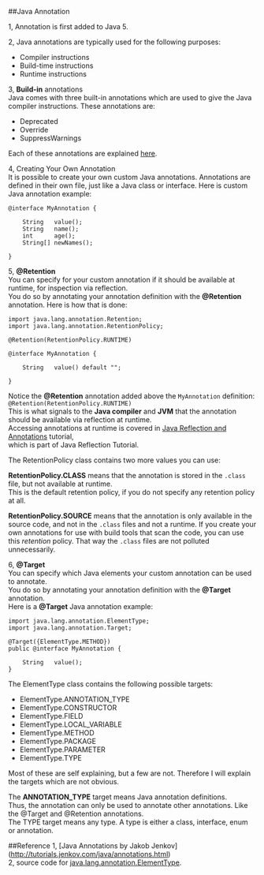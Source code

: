##Java Annotation

1, Annotation is first added to Java 5.  

2, Java annotations are typically used for the following purposes:  
* Compiler instructions  
* Build-time instructions  
* Runtime instructions    
    
3, **Build-in** annotations  
  Java comes with three built-in annotations which are used to give the Java compiler instructions. These annotations are:  
  * Deprecated  
  * Override  
  * SuppressWarnings  
  
Each of these annotations are explained [here](http://tutorials.jenkov.com/java/annotations.html).  

4, Creating Your Own Annotation  
It is possible to create your own custom Java annotations.
Annotations are defined in their own file, just like a Java class or interface.
Here is custom Java annotation example:
```
@interface MyAnnotation {

    String   value();
    String   name();
    int      age();
    String[] newNames();

}
```
  
5, **@Retention**  
You can specify for your custom annotation if it should be available at runtime, for inspection via reflection.   
You do so by annotating your annotation definition with the **@Retention** annotation. Here is how that is done:
``` 
import java.lang.annotation.Retention;
import java.lang.annotation.RetentionPolicy;

@Retention(RetentionPolicy.RUNTIME)

@interface MyAnnotation {

    String   value() default "";

}
```  
Notice the **@Retention** annotation added above the `MyAnnotation` definition:
`@Retention(RetentionPolicy.RUNTIME)`  
This is what signals to the **Java compiler** and **JVM** that the annotation should be available via reflection at runtime.  
Accessing annotations at runtime is covered in [Java Reflection and Annotations](http://tutorials.jenkov.com/java-reflection/annotations.html) tutorial,   
which is part of Java Reflection Tutorial.

The RetentionPolicy class contains two more values you can use:  

**RetentionPolicy.CLASS** means that the annotation is stored in the `.class` file, but not available at runtime.  
This is the default retention policy, if you do not specify any retention policy at all.

**RetentionPolicy.SOURCE** means that the annotation is only available in the source code, 
and not in the `.class` files and not a runtime. If you create your own annotations for use with build tools that scan the code,
you can use this *retention* policy. That way the `.class` files are not polluted unnecessarily.

6, **@Target**  
You can specify which Java elements your custom annotation can be used to annotate.   
You do so by annotating your annotation definition with the **@Target** annotation.   
Here is a **@Target** Java annotation example:
```
import java.lang.annotation.ElementType;
import java.lang.annotation.Target;

@Target({ElementType.METHOD})
public @interface MyAnnotation {

    String   value();
}
```  
The ElementType class contains the following possible targets:  
* ElementType.ANNOTATION_TYPE
* ElementType.CONSTRUCTOR
* ElementType.FIELD
* ElementType.LOCAL_VARIABLE
* ElementType.METHOD
* ElementType.PACKAGE
* ElementType.PARAMETER
* ElementType.TYPE  

Most of these are self explaining, but a few are not. Therefore I will explain the targets which are not obvious.

The **ANNOTATION_TYPE** target means Java annotation definitions.   
Thus, the annotation can only be used to annotate other annotations. Like the @Target and @Retention annotations.  
The TYPE target means any type. A type is either a class, interface, enum or annotation.  


##Reference 
1, [Java Annotations by Jakob Jenkov] (http://tutorials.jenkov.com/java/annotations.html)   
2, source code for [java.lang.annotation.ElementType](http://grepcode.com/file/repository.grepcode.com/java/root/jdk/openjdk/6-b27/java/lang/annotation/ElementType.java#ElementType%5B%5D).
